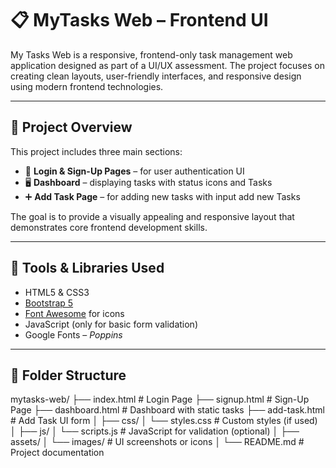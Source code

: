 # 📋 MyTasks Web – Frontend UI

My Tasks Web is a responsive, frontend-only task management web application designed as part of a UI/UX assessment. The project focuses on creating clean layouts, user-friendly interfaces, and responsive design using modern frontend technologies.

---

## 🚀 Project Overview

This project includes three main sections:
- 🔐 **Login & Sign-Up Pages** – for user authentication UI
- 🖥️ **Dashboard** – displaying tasks with status icons and Tasks 
- ➕ **Add Task Page** – for adding new tasks with input add new Tasks

The goal is to provide a visually appealing and responsive layout that demonstrates core frontend development skills.

---

## 🧰 Tools & Libraries Used

- HTML5 & CSS3
- [Bootstrap 5](https://getbootstrap.com/)
- [Font Awesome](https://fontawesome.com/) for icons
- JavaScript (only for basic form validation)
- Google Fonts – *Poppins*

---

## 📁 Folder Structure

mytasks-web/
├── index.html # Login Page
├── signup.html # Sign-Up Page
├── dashboard.html # Dashboard with static tasks
├── add-task.html # Add Task UI form
│
├── css/
│ └── styles.css # Custom styles (if used)
│
├── js/
│ └── scripts.js # JavaScript for validation (optional)
│
├── assets/
│ └── images/ # UI screenshots or icons
│
└── README.md # Project documentation

 